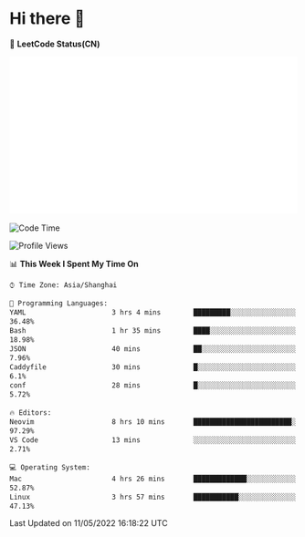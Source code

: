 # Hi there 👋

📝 **LeetCode Status(CN)**

![wsmbsbbz's LeetCode status](https://github.com/wsmbsbbz/wsmbsbbz/blob/main/status.svg)

<!--
**wsmbsbbz/wsmbsbbz** is a ✨ _special_ ✨ repository because its `README.md` (this file) appears on your GitHub profile.

Here are some ideas to get you started:

- 🔭 I’m currently working on ...
- 🌱 I’m currently learning ...
- 👯 I’m looking to collaborate on ...
- 🤔 I’m looking for help with ...
- 💬 Ask me about ...
- 📫 How to reach me: ...
- 😄 Pronouns: ...
- ⚡ Fun fact: ...
-->
<!--START_SECTION:waka-->
![Code Time](http://img.shields.io/badge/Code%20Time-0-blue)

![Profile Views](http://img.shields.io/badge/Profile%20Views-6-blue)

📊 **This Week I Spent My Time On** 

```text
⌚︎ Time Zone: Asia/Shanghai

💬 Programming Languages: 
YAML                     3 hrs 4 mins        █████████░░░░░░░░░░░░░░░░   36.48% 
Bash                     1 hr 35 mins        ████░░░░░░░░░░░░░░░░░░░░░   18.98% 
JSON                     40 mins             ██░░░░░░░░░░░░░░░░░░░░░░░   7.96% 
Caddyfile                30 mins             █░░░░░░░░░░░░░░░░░░░░░░░░   6.1% 
conf                     28 mins             █░░░░░░░░░░░░░░░░░░░░░░░░   5.72%

🔥 Editors: 
Neovim                   8 hrs 10 mins       ████████████████████████░   97.29% 
VS Code                  13 mins             ░░░░░░░░░░░░░░░░░░░░░░░░░   2.71%

💻 Operating System: 
Mac                      4 hrs 26 mins       █████████████░░░░░░░░░░░░   52.87% 
Linux                    3 hrs 57 mins       ███████████░░░░░░░░░░░░░░   47.13%

```


 Last Updated on 11/05/2022 16:18:22 UTC
<!--END_SECTION:waka-->
